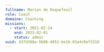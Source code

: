 ```yaml
---
fullname: Marion de Roquefeuil
role: Coach
domaine: Coaching
missions:
  - start: 2021-02-24
    end: 2023-02-01
    status: admin
uuid: 437d386a-5b08-4052-be16-03a4c0ef1518
---
```

